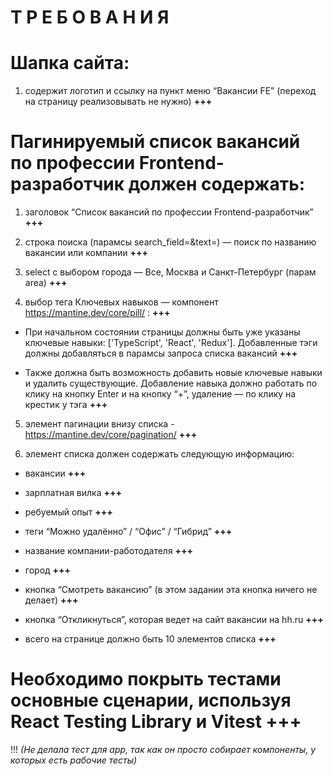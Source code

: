 # **Т Р Е Б О В А Н И Я**

# Шапка сайта:

1. содержит логотип и ссылку на пункт меню “Вакансии FE” (переход на страницу реализовывать не нужно) **+++**

# Пагинируемый список вакансий по профессии Frontend-разработчик должен содержать:

1. заголовок “Список вакансий по профессии Frontend-разработчик” **+++**

2. строка поиска (парамсы search_field=&text=) — поиск по названию вакансии или компании **+++**

3. select с выбором города — Все, Москва и Санкт-Петербург (парам area) **+++**

4. выбор тега Ключевых навыков — компонент https://mantine.dev/core/pill/ : **+++**

- При начальном состоянии страницы должны быть уже указаны ключевые навыки: ['TypeScript', 'React', 'Redux']. Добавленные тэги должны добавляться в парамсы запроса списка вакансий **+++**

- Также должна быть возможность добавить новые ключевые навыки и удалить существующие. Добавление навыка должно работать по клику на кнопку Enter и на кнопку “+”, удаление — по клику на крестик у тэга **+++**

5. элемент пагинации внизу списка - https://mantine.dev/core/pagination/ **+++**

6. элемент списка должен содержать следующую информацию:

- вакансии **+++**

- зарплатная вилка **+++**

- ребуемый опыт **+++**

- теги “Можно удалённо” / “Офис” / “Гибрид” **+++**

- название компании-работодателя **+++**

- город **+++**

- кнопка “Смотреть вакансию” (в этом задании эта кнопка ничего не делает) **+++**

- кнопка “Откликнуться”, которая ведет на сайт вакансии на hh.ru **+++**

- всего на странице должно быть 10 элементов списка **+++**

# Необходимо покрыть тестами основные сценарии, используя React Testing Library и Vitest **+++**

!!! _(Не делала тест для app, так как он просто собирает компоненты, у которых есть рабочие тесты)_

